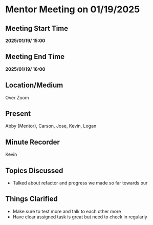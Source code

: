 # Mentor Meeting on 01/19/2025

## Meeting Start Time

**2025/01/19/ 15:00**

## Meeting End Time

**2025/01/19/ 16:00**

## Location/Medium

Over Zoom

## Present

Abby (Mentor), Carson, Jose, Kevin, Logan

## Minute Recorder

Kevin

## Topics Discussed
- Talked about refactor and progress we made so far towards our 

## Things Clarified
- Make sure to test more and talk to each other more
- Have clear assigned task is great but need to check in regularly 